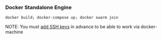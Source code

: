### Docker Standalone Engine
```
docker build; docker-compose up; docker swarm join
```

NOTE: You must [add SSH keys](https://docs.jelastic.com/ssh-add-key) in advance to be able to work via docker-machine
